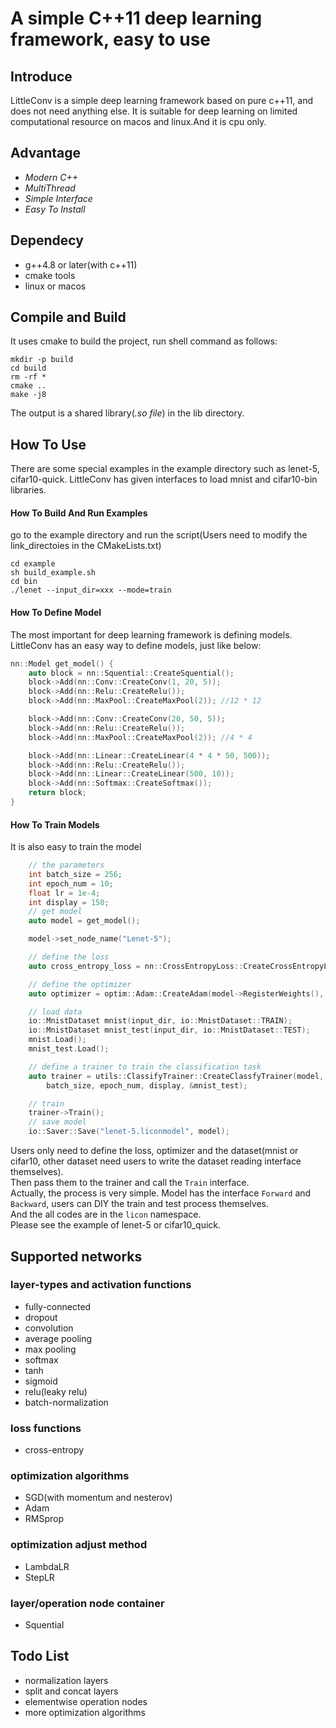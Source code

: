 # A simple C++11 deep learning framework, easy to use #
## Introduce ##
LittleConv is a simple deep learning framework based on pure c++11, and does not need anything else.
It is suitable for deep learning on limited computational resource on macos and linux.And it is cpu only.

## Advantage ##
+ *Modern C++*
+ *MultiThread*
+ *Simple Interface*
+ *Easy To Install*

## Dependecy ##
+ g++4.8 or later(with c++11)
+ cmake tools
+ linux or macos

## Compile and Build
It uses cmake to build the project, run shell command as follows:
```
mkdir -p build
cd build
rm -rf *
cmake ..
make -j8
```
The output is a shared library(*.so file*) in the lib directory.

## How To Use
There are some special examples in the example directory such as lenet-5, cifar10-quick.
LittleConv has given interfaces to load mnist and cifar10-bin libraries.
#### How To Build And Run Examples
go to the example directory and run the script(Users need to modify the link_directoies in the CMakeLists.txt)
```
cd example
sh build_example.sh
cd bin
./lenet --input_dir=xxx --mode=train
```
#### How To Define Model
The most important for deep learning framework is defining models.  
LittleConv has an easy way to define models, just like below:
```cpp
nn::Model get_model() {
    auto block = nn::Squential::CreateSquential();
    block->Add(nn::Conv::CreateConv(1, 20, 5));
    block->Add(nn::Relu::CreateRelu());
    block->Add(nn::MaxPool::CreateMaxPool(2)); //12 * 12

    block->Add(nn::Conv::CreateConv(20, 50, 5));
    block->Add(nn::Relu::CreateRelu());
    block->Add(nn::MaxPool::CreateMaxPool(2)); //4 * 4

    block->Add(nn::Linear::CreateLinear(4 * 4 * 50, 500));
    block->Add(nn::Relu::CreateRelu());
    block->Add(nn::Linear::CreateLinear(500, 10));
    block->Add(nn::Softmax::CreateSoftmax());
    return block;
}
```
#### How To Train Models
It is also easy to train the model
```cpp
    // the parameters
    int batch_size = 256;
    int epoch_num = 10;
    float lr = 1e-4;
    int display = 150;
    // get model
    auto model = get_model();

    model->set_node_name("Lenet-5");

    // define the loss
    auto cross_entropy_loss = nn::CrossEntropyLoss::CreateCrossEntropyLoss();

    // define the optimizer
    auto optimizer = optim::Adam::CreateAdam(model->RegisterWeights(), lr);

    // load data
    io::MnistDataset mnist(input_dir, io::MnistDataset::TRAIN);
    io::MnistDataset mnist_test(input_dir, io::MnistDataset::TEST);
    mnist.Load();
    mnist_test.Load();

    // define a trainer to train the classification task
    auto trainer = utils::ClassifyTrainer::CreateClassfyTrainer(model, cross_entropy_loss, optimizer, mnist,
        batch_size, epoch_num, display, &mnist_test);

    // train
    trainer->Train();
    // save model
    io::Saver::Save("lenet-5.liconmodel", model);
```
Users only need to define the loss, optimizer and the dataset(mnist or cifar10, other dataset need users to write the dataset reading interface themselves).  
Then pass them to the trainer and call the `Train` interface.  
Actually, the process is very simple. Model has the interface `Forward` and `Backward`, users can DIY the train and test process themselves.  
And the all codes are in the `licon` namespace.  
Please see the example of lenet-5 or cifar10_quick.

## Supported networks
### layer-types and activation functions
+ fully-connected
+ dropout
+ convolution
+ average pooling
+ max pooling
+ softmax
+ tanh
+ sigmoid
+ relu(leaky relu)
+ batch-normalization

### loss functions
+ cross-entropy

### optimization algorithms
+ SGD(with momentum and nesterov)
+ Adam
+ RMSprop

### optimization adjust method
+ LambdaLR
+ StepLR

### layer/operation node container
+ Squential


## Todo List
+ normalization layers
+ split and concat layers
+ elementwise operation nodes
+ more optimization algorithms





